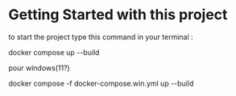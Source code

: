 # Getting Started with this project
to start the project type this command in your terminal :

docker compose up --build

pour windows(11?)

docker compose -f docker-compose.win.yml up --build